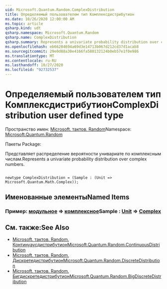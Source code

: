 ```yaml
---
uid: Microsoft.Quantum.Random.ComplexDistribution
title: Определяемый пользователем тип Комплексдистрибутион
ms.date: 10/26/2020 12:00:00 AM
ms.topic: article
qsharp.kind: udt
qsharp.namespace: Microsoft.Quantum.Random
qsharp.name: ComplexDistribution
qsharp.summary: Represents a univariate probability distribution over complex numbers.
ms.openlocfilehash: eb66284694a69d3e14713b067d212cd37d1acab8
ms.sourcegitcommit: 29e0d88a30e4166fa580132124b0eb57e1f0e986
ms.translationtype: MT
ms.contentlocale: ru-RU
ms.lasthandoff: 10/27/2020
ms.locfileid: "92732537"
---
```

# <a name="complexdistribution-user-defined-type"></a><span data-ttu-id="29833-102">Определяемый пользователем тип Комплексдистрибутион</span><span class="sxs-lookup"><span data-stu-id="29833-102">ComplexDistribution user defined type</span></span>

<span data-ttu-id="29833-103">Пространство имен: [Microsoft. тактов. Random](xref:Microsoft.Quantum.Random)</span><span class="sxs-lookup"><span data-stu-id="29833-103">Namespace: [Microsoft.Quantum.Random](xref:Microsoft.Quantum.Random)</span></span>

<span data-ttu-id="29833-104">Пакеты [](https://nuget.org/packages/)</span><span class="sxs-lookup"><span data-stu-id="29833-104">Package: [](https://nuget.org/packages/)</span></span>


<span data-ttu-id="29833-105">Представляет распределение вероятности унивариате по комплексным числам.</span><span class="sxs-lookup"><span data-stu-id="29833-105">Represents a univariate probability distribution over complex numbers.</span></span>

```qsharp

newtype ComplexDistribution = (Sample : (Unit => Microsoft.Quantum.Math.Complex));
```



## <a name="named-items"></a><span data-ttu-id="29833-106">Именованные элементы</span><span class="sxs-lookup"><span data-stu-id="29833-106">Named Items</span></span>

### <a name="sample--unit--complex"></a><span data-ttu-id="29833-107">Пример: [модульное](xref:microsoft.quantum.lang-ref.unit) => [комплексное](xref:Microsoft.Quantum.Math.Complex)</span><span class="sxs-lookup"><span data-stu-id="29833-107">Sample : [Unit](xref:microsoft.quantum.lang-ref.unit) => [Complex](xref:Microsoft.Quantum.Math.Complex)</span></span> 



## <a name="see-also"></a><span data-ttu-id="29833-108">См. также:</span><span class="sxs-lookup"><span data-stu-id="29833-108">See Also</span></span>

- [<span data-ttu-id="29833-109">Microsoft. тактов. Random. Континуаусдистрибутион</span><span class="sxs-lookup"><span data-stu-id="29833-109">Microsoft.Quantum.Random.ContinuousDistribution</span></span>](xref:Microsoft.Quantum.Random.ContinuousDistribution)
- [<span data-ttu-id="29833-110">Microsoft. тактов. Random. Дискретедистрибутион</span><span class="sxs-lookup"><span data-stu-id="29833-110">Microsoft.Quantum.Random.DiscreteDistribution</span></span>](xref:Microsoft.Quantum.Random.DiscreteDistribution)
- [<span data-ttu-id="29833-111">Microsoft. тактов. Random. Бигдискретедистрибутион</span><span class="sxs-lookup"><span data-stu-id="29833-111">Microsoft.Quantum.Random.BigDiscreteDistribution</span></span>](xref:Microsoft.Quantum.Random.BigDiscreteDistribution)